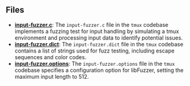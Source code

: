 
## Files
- **[input-fuzzer.c](fuzz/input-fuzzer.c.driver.md)**: The `input-fuzzer.c` file in the `tmux` codebase implements a fuzzing test for input handling by simulating a tmux environment and processing input data to identify potential issues.
- **[input-fuzzer.dict](fuzz/input-fuzzer.dict.driver.md)**: The `input-fuzzer.dict` file in the `tmux` codebase contains a list of strings used for fuzz testing, including escape sequences and color codes.
- **[input-fuzzer.options](fuzz/input-fuzzer.options.driver.md)**: The `input-fuzzer.options` file in the `tmux` codebase specifies a configuration option for libFuzzer, setting the maximum input length to 512.
